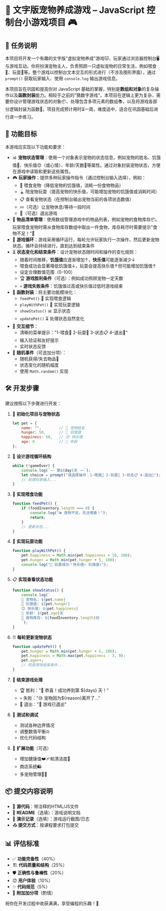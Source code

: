 # 🐾 文字版宠物养成游戏 – JavaScript 控制台小游戏项目 🎮

## 🎯 任务说明
本项目将开发一个有趣的文字版"虚拟宠物养成"游戏🐱，玩家通过浏览器控制台🖥️与游戏互动。你将扮演宠物主人，负责照顾一只虚拟宠物的日常生活，例如喂食🍖、玩耍🎾等。整个游戏以控制台文本交互的形式进行（不涉及图形界面），通过 `prompt()` 获取玩家输入、使用 `console.log` 输出游戏信息。

本项目旨在巩固和提高你对 JavaScript 基础的掌握，特别是**数组和对象**的复杂操作以及**函数封装**能力。相较于之前的"猜数字游戏"，本项目在逻辑上更为复杂，需要你设计管理游戏状态的对象📦、处理包含多项元素的数组📚，以及将游戏各部分逻辑封装为函数🧩。项目完成预计用时⏳一周，难度适中，适合在巩固基础后进行进一步练习。

## 🚀 功能目标
本游戏应实现以下功能和要求：

- 📊 **宠物状态管理**：使用一个对象表示宠物的状态信息，例如宠物的姓名、饥饿值🍔、快乐值😊（或心情）、年龄/天数📅等属性。通过对象封装宠物状态，方便在游戏中读取和更新这些属性。
- 🎮 **玩家操作**：提供多种玩家操作指令（通过控制台输入选择），例如：
  - 🍴 喂食宠物（降低宠物的饥饿值，消耗一份食物物品）
  - 🪀 陪宠物玩耍（提高宠物的快乐值，可能增加宠物的饥饿值或消耗时间）
  - 📋 查看宠物状态（在控制台输出宠物当前的各项状态数值）
  - 💤（可选）让宠物休息/等待一段时间
  - 🚪（可选）退出游戏
- 🛒 **物品清单管理**：使用数组管理游戏中的物品列表，例如宠物的食物库存📦。玩家喂食宠物时需从食物库存数组中取出一件食物，库存耗尽时需要提示"食物不足！"🚨
- 🔄 **游戏循环**：游戏采用循环运行，每轮允许玩家执行一次操作，然后更新宠物状态。循环会持续进行，直到达到结束条件
- ⏳ **状态变化和结束条件**：设计宠物状态随时间和操作的变化规则：
  - 随着时间推移，**饥饿值**应逐渐增加↑，**快乐值**可能逐渐减少↓
  - 喂食成功会显著降低饥饿值↓，玩耍会提高快乐值↑但可能增加饥饿值↑
  - 设定合理数值范围（0-100）
  - 🏆 **游戏胜利条件**（可选）：例如成功照顾宠物一定天数
  - 💀 **游戏失败条件**：饥饿值过高或快乐值过低时游戏结束
- 🧩 **函数封装**：将主要功能模块化：
  - `feedPet()` 🍖 实现喂食逻辑
  - `playWithPet()` 🎾 实现玩耍逻辑
  - `showStatus()` 📊 显示状态
  - `updatePet()` ⏳ 处理状态自然变化
- 💬 **交互细节**：
  - 清晰的菜单提示："1-喂食🍖 2-玩耍🎾 3-状态📋 4-退出🚪"
  - 输入验证和友好提示
  - 实时状态反馈
- 🎲 **随机事件**（可选加分项）：
  - 随机获得/失去物品🎁
  - 状态变化的随机幅度
  - 使用 `Math.random()` 实现

## 🛠️ 开发步骤
建议按照以下步骤进行开发：

1. 🏁 **初始化项目与宠物状态**
   ```js
   let pet = {
       name: "",        // 🐾 宠物姓名
       hunger: 50,      // 🍔 饥饿值
       happiness: 50,   // 😊 快乐值
       age: 0           // 📅 年龄
   };
   ```

2. 🔁 **设计游戏循环结构**
   ```js
   while (!gameOver) {
       console.log(`—— 第${day}天 ——`);
       let choice = prompt("请选择操作：1-喂食🍖 2-玩耍🎾 3-状态📋 4-退出🚪");
       // 处理玩家输入...
   }
   ```

3. 🍖 **实现喂食功能**
   ```js
   function feedPet() {
       if (foodInventory.length === 0) {
           console.log("❌ 食物不足，无法喂食！");
           return;
       }
       // 更新状态...
   }
   ```

4. 🎾 **实现玩耍功能**
   ```js
   function playWithPet() {
       pet.happiness = Math.min(pet.happiness + 10, 100);
       pet.hunger = Math.min(pet.hunger + 5, 100);
       console.log("🎉 玩耍成功！快乐值↑ 饥饿值↑");
   }
   ```

5. 📋 **实现查看状态功能**
   ```js
   function showStatus() {
       console.log(`
       🐾 宠物名: ${pet.name}
       🍔 饥饿值: ${pet.hunger}
       😊 快乐值: ${pet.happiness}
       📅 年龄: ${pet.age}天
       🛒 食物库存: ${foodInventory.length}份
       `);
   }
   ```

6. ⏰ **每轮更新宠物状态**
   ```js
   function updatePet() {
       pet.hunger = Math.min(pet.hunger + 5, 100);
       pet.happiness = Math.max(pet.happiness - 3, 0);
       pet.age++;
       // 检查游戏结束条件...
   }
   ```

7. 🎯 **结束游戏处理**
   - 🏆 胜利："🎉 恭喜！成功养到第 ${days} 天！"
   - 💀 失败："😢 宠物因为${reason}离开了..."
   - 🚪 退出："👋 游戏已退出"

8. 🧪 **测试和调试**
   - 测试各种边界情况
   - 调整数值平衡⚖️
   - 优化代码结构

9. 🚀 **扩展功能**（可选）
   - 增加健康值❤️‍🩹和清洁度🧼
   - 商店系统🛍️
   - 多宠物管理🐶🐱

## 📦 提交内容说明
- 💾 **源代码**：带注释的HTML/JS文件
- 📝 **README**（选填）：游戏说明文档
- 📸 **演示记录**（选填）：游戏运行截图/日志
- 📤 **提交方式**：按课程要求打包提交

## 📊 评估标准
- ✅ **功能完备性**（40%）
- 🏗️ **代码质量和结构**（25%）
- 🛡️ **正确性与鲁棒性**（20%）
- 😊 **用户体验**（10%）
- ✨ **代码规范**（5%）
- 🌟 **附加加分项**（酌情）

祝你在开发过程中收获满满，享受编程的乐趣！🚀